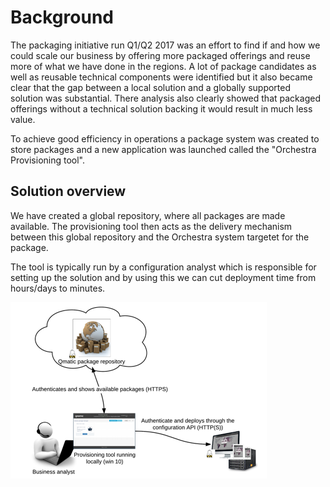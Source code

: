 # Background

The packaging initiative run Q1/Q2 2017 was an effort to find if and how we could scale our business by offering more packaged offerings and reuse more of what we have done in the regions. A lot of package candidates as well as reusable technical components were identified but it also became clear that the gap between a local solution and a globally supported solution was substantial. There analysis also clearly showed that packaged offerings without a technical solution backing it would result in much less value.

To achieve good efficiency in operations a package system was created to store packages and a new application was launched called the "Orchestra Provisioning tool".

## Solution overview

We have created a global repository, where all packages are made available. The provisioning tool then acts as the delivery mechanism between this global repository and the Orchestra system targetet for the package.

The tool is typically run by a configuration analyst which is responsible for setting up the solution and by using this we can cut deployment time from hours/days to minutes.

![](/assets/package-architecture-overview.png)

